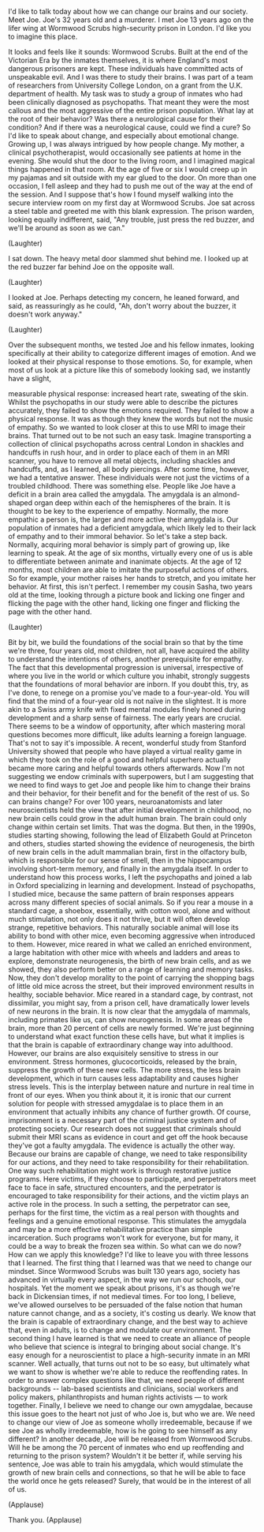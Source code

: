 
I&#39;d like to talk today
about how we can change our brains
and our society.
Meet Joe.
Joe&#39;s 32 years old and a murderer.
I met Joe 13 years ago on the lifer wing
at Wormwood Scrubs high-security prison in London.
I&#39;d like you to imagine this place.

It looks and feels like it sounds:
Wormwood Scrubs.
Built at the end of the Victorian Era
by the inmates themselves,
it is where England&#39;s most
dangerous prisoners are kept.
These individuals have committed acts
of unspeakable evil.
And I was there to study their brains.
I was part of a team of researchers
from University College London,
on a grant from the U.K. department of health.
My task was to study a group of inmates
who had been clinically diagnosed as psychopaths.
That meant they were the most
callous and the most aggressive
of the entire prison population.
What lay at the root of their behavior?
Was there a neurological cause for their condition?
And if there was a neurological cause,
could we find a cure?
So I&#39;d like to speak about change, and 
especially about emotional change.
Growing up, I was always intrigued
by how people change.
My mother, a clinical psychotherapist,
would occasionally see patients at home
in the evening.
She would shut the door to the living room,
and I imagined
magical things happened in that room.
At the age of five or six
I would creep up in my pajamas
and sit outside with my ear glued to the door.
On more than one occasion, I fell asleep
and they had to push me out of the way
at the end of the session.
And I suppose that&#39;s how I found myself
walking into the secure interview room
on my first day at Wormwood Scrubs.
Joe sat across a steel table
and greeted me with this blank expression.
The prison warden, looking equally indifferent,
said, &quot;Any trouble, just press the red buzzer,
and we&#39;ll be around as soon as we can.&quot;

(Laughter)

I sat down.
The heavy metal door slammed shut behind me.
I looked up at the red buzzer
far behind Joe on the opposite wall.

(Laughter)

I looked at Joe.
Perhaps detecting my concern,
he leaned forward, and said,
as reassuringly as he could,
&quot;Ah, don&#39;t worry about the buzzer,
it doesn&#39;t work anyway.&quot;

(Laughter)

Over the subsequent months,
we tested Joe and his fellow inmates,
looking specifically at their ability
to categorize different images of emotion.
And we looked at their physical response
to those emotions.
So, for example, when most of us look
at a picture like this of somebody looking sad,
we instantly have a slight,

measurable physical response:
increased heart rate, sweating of the skin.
Whilst the psychopaths in our study were able
to describe the pictures accurately,
they failed to show the emotions required.
They failed to show a physical response.
It was as though they knew the words
but not the music of empathy.
So we wanted to look closer at this
to use MRI to image their brains.
That turned out to be not such an easy task.
Imagine transporting a collection
of clinical psychopaths across central London
in shackles and handcuffs
in rush hour,
and in order to place each
of them in an MRI scanner,
you have to remove all metal objects,
including shackles and handcuffs,
and, as I learned, all body piercings.
After some time, however,
we had a tentative answer.
These individuals were not just the victims
of a troubled childhood.
There was something else.
People like Joe have a deficit in a brain area
called the amygdala.
The amygdala is an almond-shaped organ
deep within each of the hemispheres of the brain.
It is thought to be key to the experience of empathy.
Normally, the more empathic a person is,
the larger and more active their amygdala is.
Our population of inmates
had a deficient amygdala,
which likely led to their lack of empathy
and to their immoral behavior.
So let&#39;s take a step back.
Normally, acquiring moral behavior
is simply part of growing up,
like learning to speak.
At the age of six months, virtually every one of us
is able to differentiate between
animate and inanimate objects.
At the age of 12 months,
most children are able to imitate
the purposeful actions of others.
So for example, your mother raises her hands
to stretch, and you imitate her behavior.
At first, this isn&#39;t perfect.
I remember my cousin Sasha,
two years old at the time,
looking through a picture book
and licking one finger and flicking
the page with the other hand,
licking one finger and flicking
the page with the other hand.

(Laughter)

Bit by bit, we build the foundations 
of the social brain
so that by the time we&#39;re three, four years old,
most children, not all,
have acquired the ability to understand
the intentions of others,
another prerequisite for empathy.
The fact that this developmental progression
is universal,
irrespective of where you live in the world
or which culture you inhabit,
strongly suggests that the foundations
of moral behavior are inborn.
If you doubt this,
try, as I&#39;ve done, to renege on a promise you&#39;ve made
to a four-year-old.
You will find that the mind of a four-year old
is not naïve in the slightest.
It is more akin to a Swiss army knife
with fixed mental modules
finely honed during development
and a sharp sense of fairness.
The early years are crucial.
There seems to be a window of opportunity,
after which mastering moral questions
becomes more difficult,
like adults learning a foreign language.
That&#39;s not to say it&#39;s impossible.
A recent, wonderful study from Stanford University
showed that people who have played
a virtual reality game in which they took on
the role of a good and helpful superhero
actually became more caring and helpful
towards others afterwards.
Now I&#39;m not suggesting
we endow criminals with superpowers,
but I am suggesting that we need to find ways
to get Joe and people like him
to change their brains and their behavior,
for their benefit
and for the benefit of the rest of us.
So can brains change?
For over 100 years,
neuroanatomists and later neuroscientists
held the view that after initial
development in childhood,
no new brain cells could grow
in the adult human brain.
The brain could only change
within certain set limits.
That was the dogma.
But then, in the 1990s,
studies starting showing,
following the lead of Elizabeth
Gould at Princeton and others,
studies started showing the
evidence of neurogenesis,
the birth of new brain cells
in the adult mammalian brain,
first in the olfactory bulb,
which is responsible for our sense of smell,
then in the hippocampus
involving short-term memory,
and finally in the amygdala itself.
In order to understand
how this process works,
I left the psychopaths and joined a lab in Oxford
specializing in learning and development.
Instead of psychopaths, I studied mice,
because the same pattern of brain responses
appears across many different
species of social animals.
So if you rear a mouse in a standard cage,
a shoebox, essentially, with cotton wool,
alone and without much stimulation,
not only does it not thrive,
but it will often develop strange,
repetitive behaviors.
This naturally sociable animal
will lose its ability to bond with other mice,
even becoming aggressive when introduced to them.
However, mice reared in what we called
an enriched environment,
a large habitation with other mice
with wheels and ladders and areas to explore,
demonstrate neurogenesis,
the birth of new brain cells,
and as we showed, they also perform better
on a range of learning and memory tasks.
Now, they don&#39;t develop morality to the point of
carrying the shopping bags of little old mice
across the street,
but their improved environment results in healthy,
sociable behavior.
Mice reared in a standard cage, by contrast,
not dissimilar, you might say, from a prison cell,
have dramatically lower levels of new neurons
in the brain.
It is now clear that the amygdala of mammals,
including primates like us,
can show neurogenesis.
In some areas of the brain,
more than 20 percent of cells are newly formed.
We&#39;re just beginning to understand
what exact function these cells have,
but what it implies is that the brain is capable
of extraordinary change way into adulthood.
However, our brains are also
exquisitely sensitive to stress in our environment.
Stress hormones, glucocorticoids,
released by the brain,
suppress the growth of these new cells.
The more stress, the less brain development,
which in turn causes less adaptability
and causes higher stress levels.
This is the interplay between nature and nurture
in real time in front of our eyes.
When you think about it,
it is ironic that our current solution
for people with stressed amygdalae
is to place them in an environment
that actually inhibits any chance of further growth.
Of course, imprisonment is a necessary part
of the criminal justice system
and of protecting society.
Our research does not suggest
that criminals should submit their MRI scans
as evidence in court
and get off the hook because
they&#39;ve got a faulty amygdala.
The evidence is actually the other way.
Because our brains are capable of change,
we need to take responsibility for our actions,
and they need to take responsibility
for their rehabilitation.
One way such rehabilitation might work
is through restorative justice programs.
Here victims, if they choose to participate,
and perpetrators meet face to face
in safe, structured encounters,
and the perpetrator is encouraged
to take responsibility for their actions,
and the victim plays an active role in the process.
In such a setting, the perpetrator can see,
perhaps for the first time,
the victim as a real person
with thoughts and feelings and a genuine
emotional response.
This stimulates the amygdala
and may be a more effective rehabilitative practice
than simple incarceration.
Such programs won&#39;t work for everyone,
but for many, it could be a way
to break the frozen sea within.
So what can we do now?
How can we apply this knowledge?
I&#39;d like to leave you with
three lessons that I learned.
The first thing that I learned was that
we need to change our mindset.
Since Wormwood Scrubs was built 130 years ago,
society has advanced in virtually every aspect,
in the way we run our schools, our hospitals.
Yet the moment we speak about prisons,
it&#39;s as though we&#39;re back in Dickensian times,
if not medieval times.
For too long, I believe,
we&#39;ve allowed ourselves to be persuaded
of the false notion that human 
nature cannot change,
and as a society, it&#39;s costing us dearly.
We know that the brain is
capable of extraordinary change,
and the best way to achieve that,
even in adults, is to change and modulate
our environment.
The second thing I have learned
is that we need to create an alliance
of people who believe that science is integral
to bringing about social change.
It&#39;s easy enough for a neuroscientist to place
a high-security inmate in an MRI scanner.
Well actually, that turns out not to be so easy,
but ultimately what we want to show
is whether we&#39;re able to
reduce the reoffending rates.
In order to answer complex questions like that,
we need people of different backgrounds --
lab-based scientists and clinicians,
social workers and policy makers,
philanthropists and human rights activists —
to work together.
Finally, I believe we need
to change our own amygdalae,
because this issue goes to the heart
not just of who Joe is,
but who we are.
We need to change our view of Joe
as someone wholly irredeemable,
because if we see Joe as wholly irredeemable,
how is he going to see himself as any different?
In another decade, Joe will be released
from Wormwood Scrubs.
Will he be among the 70 percent of inmates
who end up reoffending
and returning to the prison system?
Wouldn&#39;t it be better if, while serving his sentence,
Joe was able to train his amygdala,
which would stimulate the growth of new brain cells
and connections,
so that he will be able to face the world
once he gets released?
Surely, that would be in the interest of all of us.

(Applause)

Thank you. 
(Applause)

